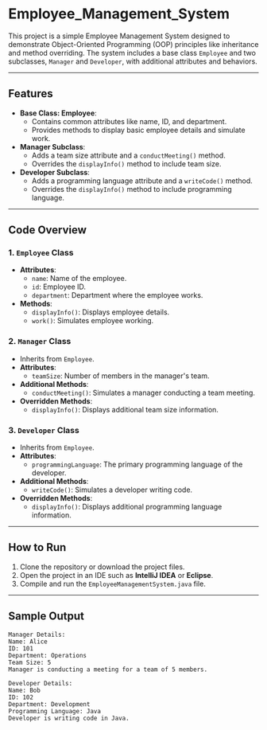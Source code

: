 # Employee_Management_System

This project is a simple Employee Management System designed to demonstrate Object-Oriented Programming (OOP) principles like inheritance and method overriding. The system includes a base class `Employee` and two subclasses, `Manager` and `Developer`, with additional attributes and behaviors.

---

## Features
- **Base Class: Employee**:
    - Contains common attributes like name, ID, and department.
    - Provides methods to display basic employee details and simulate work.
- **Manager Subclass**:
    - Adds a team size attribute and a `conductMeeting()` method.
    - Overrides the `displayInfo()` method to include team size.
- **Developer Subclass**:
    - Adds a programming language attribute and a `writeCode()` method.
    - Overrides the `displayInfo()` method to include programming language.

---

## Code Overview

### 1. `Employee` Class
- **Attributes**:
    - `name`: Name of the employee.
    - `id`: Employee ID.
    - `department`: Department where the employee works.
- **Methods**:
    - `displayInfo()`: Displays employee details.
    - `work()`: Simulates employee working.

### 2. `Manager` Class
- Inherits from `Employee`.
- **Attributes**:
    - `teamSize`: Number of members in the manager's team.
- **Additional Methods**:
    - `conductMeeting()`: Simulates a manager conducting a team meeting.
- **Overridden Methods**:
    - `displayInfo()`: Displays additional team size information.

### 3. `Developer` Class
- Inherits from `Employee`.
- **Attributes**:
    - `programmingLanguage`: The primary programming language of the developer.
- **Additional Methods**:
    - `writeCode()`: Simulates a developer writing code.
- **Overridden Methods**:
    - `displayInfo()`: Displays additional programming language information.

---

## How to Run

1. Clone the repository or download the project files.
2. Open the project in an IDE such as **IntelliJ IDEA** or **Eclipse**.
3. Compile and run the `EmployeeManagementSystem.java` file.

---

## Sample Output

```plaintext
Manager Details:
Name: Alice
ID: 101
Department: Operations
Team Size: 5
Manager is conducting a meeting for a team of 5 members.

Developer Details:
Name: Bob
ID: 102
Department: Development
Programming Language: Java
Developer is writing code in Java.
